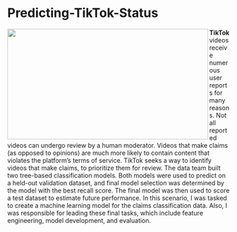# Predicting-TikTok-Status
<img src='https://miro.medium.com/v2/resize:fit:1400/0*LRyHZb_JBpuuNVzd' width="455" height="250" align=left>

**TikTok** videos receive numerous user reports for many reasons. Not all reported videos can undergo review by a human moderator. Videos that make claims (as opposed to opinions) are much more likely to contain content that violates the platform’s terms of service. TikTok seeks a way to identify videos that make claims, to prioritize them for review. The data team built two tree-based classification models. Both models were used to predict on a held-out validation dataset, and final model selection was determined by the model with the best recall score. The final model was then used to score a test dataset to estimate future performance. In this scenario, I was tasked to create a machine learning model for the claims classification data. Also, I was responsible for leading these final tasks, which include feature engineering, model development, and evaluation.
